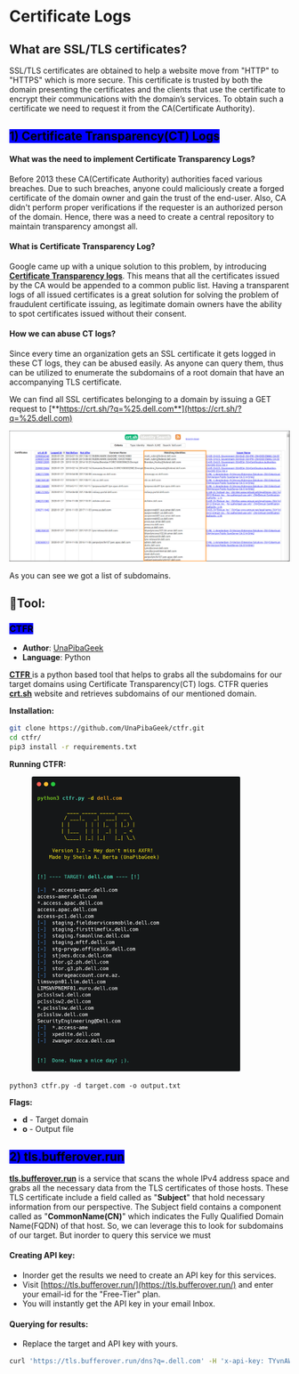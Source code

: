 # Certificate Logs

## What are SSL/TLS certificates?

SSL/TLS certificates are obtained to help a website move from "HTTP" to "HTTPS" which is more secure. This certificate is trusted by both the domain presenting the certificates and the clients that use the certificate to encrypt their communications with the domain’s services. To obtain such a certificate we need to request it from the CA(Certificate Authority).



## <mark style="background-color:blue;">1) Certificate Transparency(CT) Logs</mark>

#### What was the need to implement Certificate Transparency Logs?

Before 2013 these CA(Certificate Authority) authorities faced various breaches. Due to such breaches, anyone could maliciously create a forged certificate of the domain owner and gain the trust of the end-user. Also, CA didn't perform proper verifications if the requester is an authorized person of the domain. Hence, there was a need to create a central repository to maintain transparency amongst all.&#x20;

#### What is Certificate Transparency Log?

Google came up with a unique solution to this problem, by introducing [**Certificate Transparency logs**](https://certificate.transparency.dev/). This means that all the certificates issued by the CA would be appended to a common public list. Having a transparent logs of all issued certificates is a great solution for solving the problem of fraudulent certificate issuing, as legitimate domain owners have the ability to spot certificates issued without their consent.

#### How we can abuse CT logs?

Since every time an organization gets an SSL certificate it gets logged in these CT logs, they can be abused easily. As anyone can query them, thus can be utilized to enumerate the subdomains of a root domain that have an accompanying TLS certificate.&#x20;

We can find all SSL certificates belonging to a domain by issuing a GET request to [**https://crt.sh/?q=%25.dell.com**](https://crt.sh/?q=%25.dell.com)

![Screenshot from crt.sh](../.gitbook/assets/crt.png)

As you can see we got a list of subdomains.



## 🔧Tool: &#x20;

### <mark style="background-color:blue;">CTFR</mark>

* **Author**: [UnaPibaGeek](https://github.com/UnaPibaGeek)
* **Language**: Python

[**CTFR** ](https://github.com/UnaPibaGeek/ctfr) is a python based tool that helps to grabs all the subdomains for our target domains using Certificate Transparency(CT) logs. CTFR queries [**crt.sh**](https://crt.sh/) website and retrieves subdomains of our mentioned domain.&#x20;

**Installation:**

```bash
git clone https://github.com/UnaPibaGeek/ctfr.git
cd ctfr/
pip3 install -r requirements.txt
```

**Running CTFR:**

<figure><img src="../.gitbook/assets/ctfr.png" alt="" width="375"><figcaption></figcaption></figure>

```
python3 ctfr.py -d target.com -o output.txt
```

**Flags:**

* **d** - Target domain
* **o** - Output file





## <mark style="background-color:blue;">2) tls.bufferover.run</mark>

[**tls.bufferover.run**](https://tls.bufferover.run/) is a service that scans the whole IPv4 address space and grabs all the necessary data from the TLS certificates of those hosts. These TLS certificate include a field called as "**Subject**" that hold necessary information from our perspective. The Subject field contains a component called as "**CommonName(CN)**" which indicates the Fully Qualified Domain Name(FQDN) of that host. So, we can leverage this to look for subdomains of our target. But inorder to query this service we must&#x20;



#### Creating API key:

* Inorder get the results we need to create an API key for this services.
* Visit [https://tls.bufferover.run/](https://tls.bufferover.run/) and enter your email-id for the "Free-Tier" plan.
* You will instantly get the API key in your email Inbox.&#x20;

#### Querying for results:

* Replace the target and API key with yours.

```bash
curl 'https://tls.bufferover.run/dns?q=.dell.com' -H 'x-api-key: TYvnAWCtsmJKTjcYs9bE91aNs8GZZMo5lCX3i06a'| jq -r .Results[] | cut -d ',' -f5 | grep -F ".dell.com" | sort -u output.txt
```

